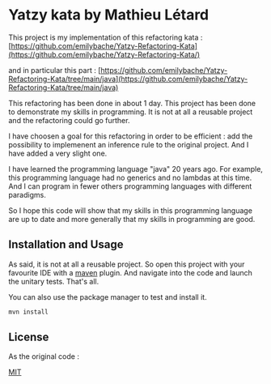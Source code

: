 # Yatzy kata by Mathieu Létard

This project is my implementation of this refactoring kata :
[https://github.com/emilybache/Yatzy-Refactoring-Kata](https://github.com/emilybache/Yatzy-Refactoring-Kata/)

and in particular this part :
[https://github.com/emilybache/Yatzy-Refactoring-Kata/tree/main/java](https://github.com/emilybache/Yatzy-Refactoring-Kata/tree/main/java)

This refactoring has been done in about 1 day. This project has been done to demonstrate my skills in programming. It is not at all a reusable project and the refactoring could go further.

I have choosen a goal for this refactoring in order to be efficient : add the possibility to implemenent an inference rule to the original project. And I have added a very slight one.

I have learned the programming language "java" 20 years ago. For example, this programming language had no generics and no lambdas at this time. And I can program in fewer others programming languages with different paradigms.

So I hope this code will show that my skills in this programming language are up to date and more generally that my skills in programming are good.

## Installation and Usage

As said, it is not at all a reusable project. So open this project with your favourite IDE with a [maven](https://maven.apache.org/) plugin. And navigate into the code and launch the unitary tests. That's all.

You can also use the package manager to test and install it.

```bash
mvn install
```

## License

As the original code :

[MIT](https://choosealicense.com/licenses/mit/)
